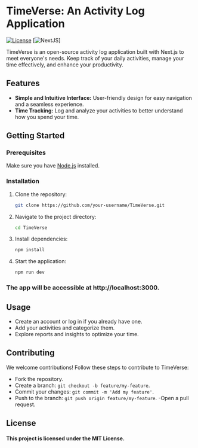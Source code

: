 # TimeVerse: An Activity Log Application

[![License](https://img.shields.io/badge/license-MIT-blue.svg)](https://opensource.org/licenses/MIT)
[![NextJS](https://img.shields.io/badge/NextJS.svg)]

TimeVerse is an open-source activity log application built with Next.js to meet everyone's needs. Keep track of your daily activities, manage your time effectively, and enhance your productivity.

## Features

- **Simple and Intuitive Interface:** User-friendly design for easy navigation and a seamless experience.
- **Time Tracking:** Log and analyze your activities to better understand how you spend your time.


## Getting Started

### Prerequisites

Make sure you have [Node.js](https://nodejs.org/) installed.

### Installation

1. Clone the repository:

   ```bash
   git clone https://github.com/your-username/TimeVerse.git

2. Navigate to the project directory:

    ```bash
   cd TimeVerse

3. Install dependencies:

    ```bash
   npm install

4. Start the application:

   ```bash
   npm run dev

### The app will be accessible at http://localhost:3000.

## Usage
- Create an account or log in if you already have one.
- Add your activities and categorize them.
- Explore reports and insights to optimize your time.

## Contributing
We welcome contributions! Follow these steps to contribute to TimeVerse:

- Fork the repository.
- Create a branch: `git checkout -b feature/my-feature`.
- Commit your changes: `git commit -m 'Add my feature'`.
- Push to the branch: `git push origin feature/my-feature`.
-Open a pull request.

## License

#### This project is licensed under the MIT License.